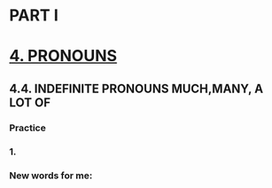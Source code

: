 # PART I
# [4. PRONOUNS](../4.README.md)
## 4.4. INDEFINITE PRONOUNS MUCH,MANY, A LOT OF
### Practice 
### 1.

### New words for me: